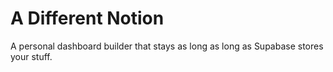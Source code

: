 # A Different Notion
A personal dashboard builder that stays as long as long as Supabase stores your stuff.
